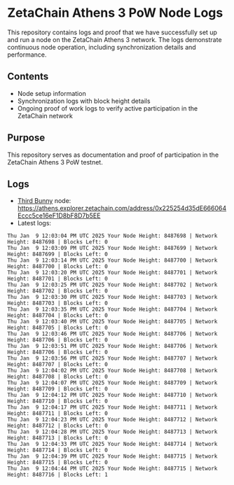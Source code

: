 # ZetaChain Athens 3 PoW Node Logs
This repository contains logs and proof that we have successfully set up and run a node on the ZetaChain Athens 3 network. The logs demonstrate continuous node operation, including synchronization details and performance.

## Contents
- Node setup information
- Synchronization logs with block height details
- Ongoing proof of work logs to verify active participation in the ZetaChain network

## Purpose
This repository serves as documentation and proof of participation in the ZetaChain Athens 3 PoW testnet.

## Logs

- [Third Bunny](https://thirdbunny.xyz/) node: https://athens.explorer.zetachain.com/address/0x225254d35dE666064Eccc5ce16eF1D8bF8D7b5EE
- Latest logs:
```
Thu Jan  9 12:03:04 PM UTC 2025 Your Node Height: 8487698 | Network Height: 8487698 | Blocks Left: 0
Thu Jan  9 12:03:09 PM UTC 2025 Your Node Height: 8487699 | Network Height: 8487699 | Blocks Left: 0
Thu Jan  9 12:03:14 PM UTC 2025 Your Node Height: 8487700 | Network Height: 8487700 | Blocks Left: 0
Thu Jan  9 12:03:20 PM UTC 2025 Your Node Height: 8487701 | Network Height: 8487701 | Blocks Left: 0
Thu Jan  9 12:03:25 PM UTC 2025 Your Node Height: 8487702 | Network Height: 8487702 | Blocks Left: 0
Thu Jan  9 12:03:30 PM UTC 2025 Your Node Height: 8487703 | Network Height: 8487703 | Blocks Left: 0
Thu Jan  9 12:03:35 PM UTC 2025 Your Node Height: 8487704 | Network Height: 8487704 | Blocks Left: 0
Thu Jan  9 12:03:40 PM UTC 2025 Your Node Height: 8487705 | Network Height: 8487705 | Blocks Left: 0
Thu Jan  9 12:03:46 PM UTC 2025 Your Node Height: 8487706 | Network Height: 8487706 | Blocks Left: 0
Thu Jan  9 12:03:51 PM UTC 2025 Your Node Height: 8487706 | Network Height: 8487706 | Blocks Left: 0
Thu Jan  9 12:03:56 PM UTC 2025 Your Node Height: 8487707 | Network Height: 8487707 | Blocks Left: 0
Thu Jan  9 12:04:02 PM UTC 2025 Your Node Height: 8487708 | Network Height: 8487708 | Blocks Left: 0
Thu Jan  9 12:04:07 PM UTC 2025 Your Node Height: 8487709 | Network Height: 8487709 | Blocks Left: 0
Thu Jan  9 12:04:12 PM UTC 2025 Your Node Height: 8487710 | Network Height: 8487710 | Blocks Left: 0
Thu Jan  9 12:04:17 PM UTC 2025 Your Node Height: 8487711 | Network Height: 8487711 | Blocks Left: 0
Thu Jan  9 12:04:23 PM UTC 2025 Your Node Height: 8487712 | Network Height: 8487712 | Blocks Left: 0
Thu Jan  9 12:04:28 PM UTC 2025 Your Node Height: 8487713 | Network Height: 8487713 | Blocks Left: 0
Thu Jan  9 12:04:33 PM UTC 2025 Your Node Height: 8487714 | Network Height: 8487714 | Blocks Left: 0
Thu Jan  9 12:04:39 PM UTC 2025 Your Node Height: 8487715 | Network Height: 8487715 | Blocks Left: 0
Thu Jan  9 12:04:44 PM UTC 2025 Your Node Height: 8487715 | Network Height: 8487716 | Blocks Left: 1
```
